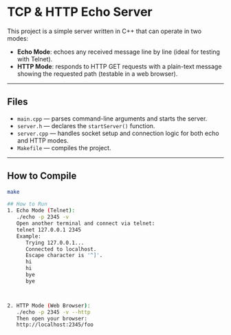 # TCP & HTTP Echo Server

This project is a simple server written in C++ that can operate in two modes:

- **Echo Mode**: echoes any received message line by line (ideal for testing with Telnet).
- **HTTP Mode**: responds to HTTP GET requests with a plain-text message showing the requested path (testable in a web browser).

---

## Files

- `main.cpp` — parses command-line arguments and starts the server.
- `server.h` — declares the `startServer()` function.
- `server.cpp` — handles socket setup and connection logic for both echo and HTTP modes.
- `Makefile` — compiles the project.

---

## How to Compile

```bash
make

## How to Run
1. Echo Mode (Telnet):
   ./echo -p 2345 -v
   Open another terminal and connect via telnet:
   telnet 127.0.0.1 2345
   Example:
      Trying 127.0.0.1...
      Connected to localhost.
      Escape character is '^]'.
      hi
      hi
      bye
      bye



2. HTTP Mode (Web Browser):
   ./echo -p 2345 -v --http
   Then open your browser:
   http://localhost:2345/foo

   
   
